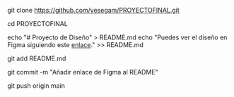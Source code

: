 

git clone https://github.com/yesegam/PROYECTOFINAL.git

cd PROYECTOFINAL

echo "# Proyecto de Diseño" > README.md
echo "Puedes ver el diseño en Figma siguiendo este [enlace](https://www.figma.com/your-figma-link)." >> README.md

git add README.md

git commit -m "Añadir enlace de Figma al README"

git push origin main

